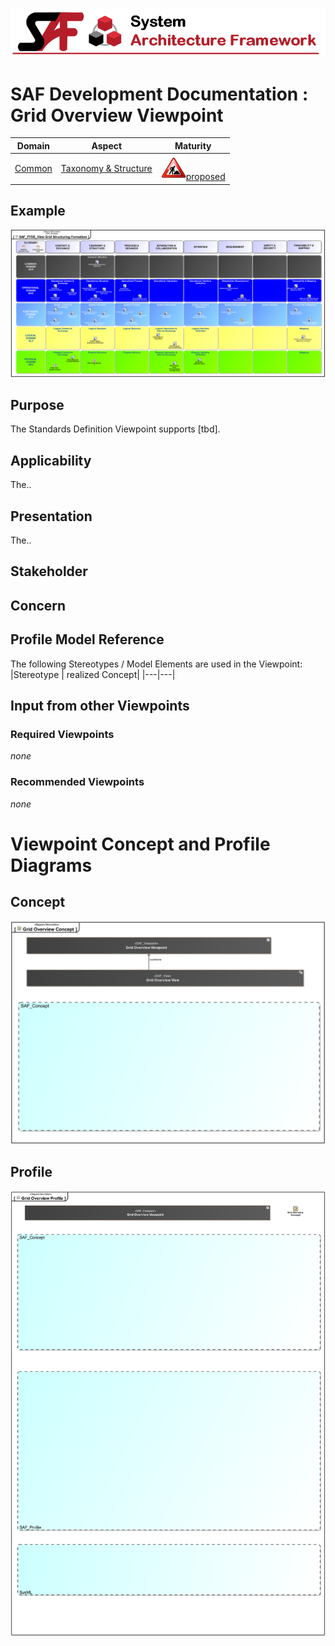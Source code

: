 ![System Architecture Framework](../../diagrams/Banner_SAF.png)
# SAF Development Documentation : Grid Overview Viewpoint
|**Domain**|**Aspect**|**Maturity**|
| --- | --- | --- |
|[Common](../../domains.md#Domain-Common)|[Taxonomy & Structure](../../aspects.md#Aspect-Taxonomy-&-Structure)|![Proposed](../../diagrams/Under_construction_icon-red.svg )[proposed](../../using-saf/maturity.md#proposed)|
## Example
![Grid-Overview-Viewpoint-primary-example.svg](../../diagrams/vp-examples/Grid-Overview-Viewpoint-primary-example.svg)
## Purpose
The Standards Definition Viewpoint supports [tbd].
## Applicability
The..
## Presentation
The..

## Stakeholder
## Concern
## Profile Model Reference
The following Stereotypes / Model Elements are used in the Viewpoint:
|Stereotype | realized Concept|
|---|---|
## Input from other Viewpoints
### Required Viewpoints
*none*
### Recommended Viewpoints
*none*
# Viewpoint Concept and Profile Diagrams
## Concept
![Grid Overview Concept](diagrams/Grid-Overview-Concept.svg)
## Profile
![Grid Overview Profile](diagrams/Grid-Overview-Profile.svg)
